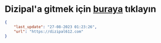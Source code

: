 # Dizipal'a gitmek için [buraya](https://dizipal612.com) tıklayın
    
```json
{
    "last_update": "27-08-2023 01:23:26",
    "url": "https://dizipal612.com"
}
```